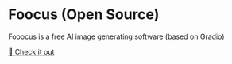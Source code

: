 # Foocus (Open Source)
Fooocus is a free AI image generating software (based on Gradio)
<br>

[🧳 Check it out](https://github.com/lllyasviel/Fooocus)

 
